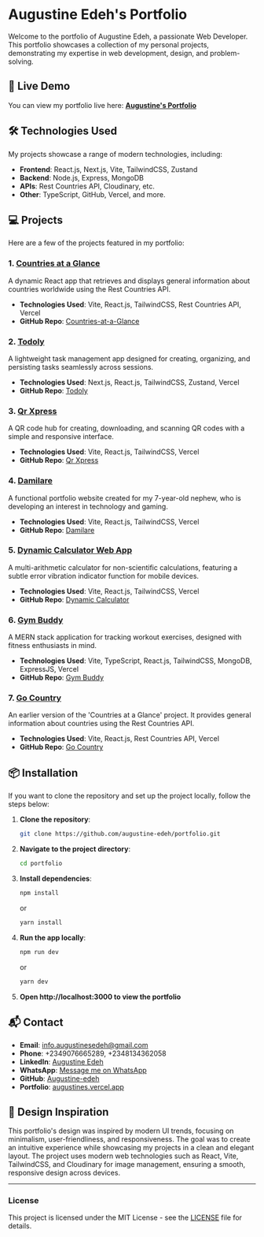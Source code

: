 # Augustine Edeh's Portfolio

Welcome to the portfolio of Augustine Edeh, a passionate Web Developer. This portfolio showcases a collection of my personal projects, demonstrating my expertise in web development, design, and problem-solving.

## 🚀 Live Demo

You can view my portfolio live here: [**Augustine's Portfolio**](https://augustines.vercel.app)

## 🛠 Technologies Used

My projects showcase a range of modern technologies, including:

- **Frontend**: React.js, Next.js, Vite, TailwindCSS, Zustand
- **Backend**: Node.js, Express, MongoDB
- **APIs**: Rest Countries API, Cloudinary, etc.
- **Other**: TypeScript, GitHub, Vercel, and more.

## 💻 Projects

Here are a few of the projects featured in my portfolio:

### 1. **[Countries at a Glance](https://countries-at-a-glance.vercel.app)**

A dynamic React app that retrieves and displays general information about countries worldwide using the Rest Countries API.

- **Technologies Used**: Vite, React.js, TailwindCSS, Rest Countries API, Vercel
- **GitHub Repo**: [Countries-at-a-Glance](https://github.com/augustine-edeh/countries-at-a-glance)

### 2. **[Todoly](https://mytodoly.vercel.app/)**

A lightweight task management app designed for creating, organizing, and persisting tasks seamlessly across sessions.

- **Technologies Used**: Next.js, React.js, TailwindCSS, Zustand, Vercel
- **GitHub Repo**: [Todoly](https://github.com/Augustine-edeh/Todoly)

### 3. **[Qr Xpress](https://qr-xpress.vercel.app)**

A QR code hub for creating, downloading, and scanning QR codes with a simple and responsive interface.

- **Technologies Used**: Vite, React.js, TailwindCSS, Vercel
- **GitHub Repo**: [Qr Xpress](https://github.com/Augustine-edeh/QrXpress)

### 4. **[Damilare](https://damilareai.vercel.app)**

A functional portfolio website created for my 7-year-old nephew, who is developing an interest in technology and gaming.

- **Technologies Used**: Vite, React.js, TailwindCSS, Vercel
- **GitHub Repo**: [Damilare](https://github.com/augustine-edeh/damilare)

### 5. **[Dynamic Calculator Web App](https://augustine-edeh.github.io/Dynamic-Calculator-Web-app)**

A multi-arithmetic calculator for non-scientific calculations, featuring a subtle error vibration indicator function for mobile devices.

- **Technologies Used**: Vite, React.js, TailwindCSS, Vercel
- **GitHub Repo**: [Dynamic Calculator](https://github.com/Augustine-edeh/Dynamic-Calculator-Web-app)

### 6. **[Gym Buddy](https://gym-buddy.vercel.app)**

A MERN stack application for tracking workout exercises, designed with fitness enthusiasts in mind.

- **Technologies Used**: Vite, TypeScript, React.js, TailwindCSS, MongoDB, ExpressJS, Vercel
- **GitHub Repo**: [Gym Buddy](https://github.com/augustine-edeh/Gym-Buddy)

### 7. **[Go Country](https://augustine-edeh.github.io/GoCountry)**

An earlier version of the 'Countries at a Glance' project. It provides general information about countries using the Rest Countries API.

- **Technologies Used**: Vite, React.js, Rest Countries API, Vercel
- **GitHub Repo**: [Go Country](https://github.com/Augustine-edeh/GoCountry)

## 📦 Installation

If you want to clone the repository and set up the project locally, follow the steps below:

1. **Clone the repository**:

   ```bash
   git clone https://github.com/augustine-edeh/portfolio.git

   ```

2. **Navigate to the project directory**:

   ```bash
   cd portfolio

   ```

3. **Install dependencies**:

   ```bash
   npm install

   ```

   or

   ```bash
   yarn install

   ```

4. **Run the app locally**:
   ```bash
   npm run dev
   ```
   or
   ```bash
   yarn dev
   ```
5. **Open http://localhost:3000 to view the portfolio**

## 📬 Contact

- **Email**: [info.augustinesedeh@gmail.com](mailto:info.augustinesedeh@gmail.com)
- **Phone**: +2349076665289, +2348134362058
- **LinkedIn**: [Augustine Edeh](https://www.linkedin.com/in/augustine-edeh/)
- **WhatsApp**: [Message me on WhatsApp](https://wa.me/2349076665289)
- **GitHub**: [Augustine-edeh](https://github.com/augustine-edeh)
- **Portfolio**: [augustines.vercel.app](https://augustines.vercel.app)

## 🎨 Design Inspiration

This portfolio's design was inspired by modern UI trends, focusing on minimalism, user-friendliness, and responsiveness. The goal was to create an intuitive experience while showcasing my projects in a clean and elegant layout. The project uses modern web technologies such as React, Vite, TailwindCSS, and Cloudinary for image management, ensuring a smooth, responsive design across devices.

---

### License

This project is licensed under the MIT License - see the [LICENSE](LICENSE) file for details.
